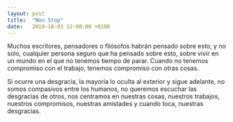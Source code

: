 ```yaml
---
layout: post
title:  "Non Stop"
date:   2019-10-03 12:00:00 +0100
---
```


Muchos escritores, pensadores o filósofos habrán pensado sobre esto, y no solo, cualquier persona seguro que ha pensado sobre esto, sobre vivir en un mundo en el que no tenemos tiempo de parar. Cuando no tenemos compromiso con el trabajo, tenemos compromiso con otras cosas.

Si ocurre una desgracia, la mayoría lo oculta al exterior y sigue adelante, no somos compasivos entre los humanos, no queremos escuchar las desgracias de otros, nos centramos en nuestras cosas, nuestros trabajos, nuestros compromisos, nuestras amistades y cuando toca, nuestras desgracias.

